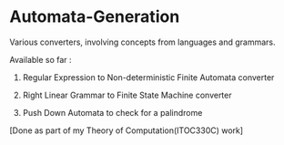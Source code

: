 Automata-Generation
===================

Various converters, involving concepts from languages and grammars.

Available so far :

1. Regular Expression to Non-deterministic Finite Automata converter

2. Right Linear Grammar to Finite State Machine converter

3. Push Down Automata to check for a palindrome


[Done as part of my Theory of Computation(ITOC330C) work]
